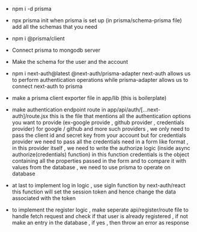 - npm i -d prisma 
- npx prisma init 
when prisma is set up (in prisma/schema-prisma file) add all the schemas that you need
- npm i @prisma/client
- Connect prisma to mongodb server 
-  Make the schema for the user and the account
-  npm i next-auth@latest @next-auth/prisma-adapter
next-auth allows us to perform authentication operations while prisma-adapter allows us to connect next-auth to prisma
- make a prisma client exporter file in app/lib (this is boilerplate)
- make authentication endpoint route in app/api/auth/[...next-auth]/route.jsx
this is the file that mentions all the authentication options you want to provide (ex-google provide , github provider , credentials provider)
for google / github and more such providers , we only need to pass the client id and secret key from your account
but for credentials provider we need to pass all the credentials need in a form like format , in this provider itself , we need to write the authorize logic (inside async authorize(credentials) function) in this function credentials is the object containing all the properties passed in the form and to compare it with values from the database , we need to use prisma to operate on database

- at last to implement log in logic , use sigIn function by next-auth/react this function will set the session token and hence change the data associated with the token 
- to implement the register logic , make seperate api/register/route file to handle fetch request and check if that user is already registered , if not make an entry in the database , if yes , then throw an error as response